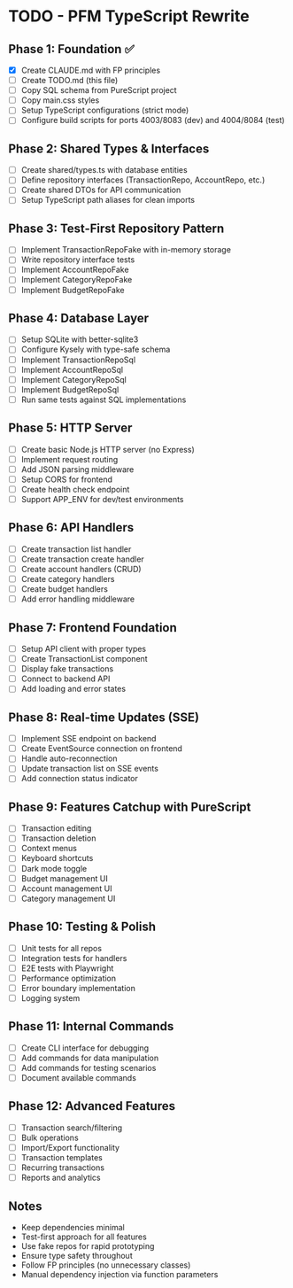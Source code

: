 # TODO - PFM TypeScript Rewrite

## Phase 1: Foundation ✅
- [x] Create CLAUDE.md with FP principles
- [ ] Create TODO.md (this file)
- [ ] Copy SQL schema from PureScript project
- [ ] Copy main.css styles
- [ ] Setup TypeScript configurations (strict mode)
- [ ] Configure build scripts for ports 4003/8083 (dev) and 4004/8084 (test)

## Phase 2: Shared Types & Interfaces
- [ ] Create shared/types.ts with database entities
- [ ] Define repository interfaces (TransactionRepo, AccountRepo, etc.)
- [ ] Create shared DTOs for API communication
- [ ] Setup TypeScript path aliases for clean imports

## Phase 3: Test-First Repository Pattern
- [ ] Implement TransactionRepoFake with in-memory storage
- [ ] Write repository interface tests
- [ ] Implement AccountRepoFake
- [ ] Implement CategoryRepoFake
- [ ] Implement BudgetRepoFake

## Phase 4: Database Layer
- [ ] Setup SQLite with better-sqlite3
- [ ] Configure Kysely with type-safe schema
- [ ] Implement TransactionRepoSql
- [ ] Implement AccountRepoSql
- [ ] Implement CategoryRepoSql
- [ ] Implement BudgetRepoSql
- [ ] Run same tests against SQL implementations

## Phase 5: HTTP Server
- [ ] Create basic Node.js HTTP server (no Express)
- [ ] Implement request routing
- [ ] Add JSON parsing middleware
- [ ] Setup CORS for frontend
- [ ] Create health check endpoint
- [ ] Support APP_ENV for dev/test environments

## Phase 6: API Handlers
- [ ] Create transaction list handler
- [ ] Create transaction create handler
- [ ] Create account handlers (CRUD)
- [ ] Create category handlers
- [ ] Create budget handlers
- [ ] Add error handling middleware

## Phase 7: Frontend Foundation
- [ ] Setup API client with proper types
- [ ] Create TransactionList component
- [ ] Display fake transactions
- [ ] Connect to backend API
- [ ] Add loading and error states

## Phase 8: Real-time Updates (SSE)
- [ ] Implement SSE endpoint on backend
- [ ] Create EventSource connection on frontend
- [ ] Handle auto-reconnection
- [ ] Update transaction list on SSE events
- [ ] Add connection status indicator

## Phase 9: Features Catchup with PureScript
- [ ] Transaction editing
- [ ] Transaction deletion
- [ ] Context menus
- [ ] Keyboard shortcuts
- [ ] Dark mode toggle
- [ ] Budget management UI
- [ ] Account management UI
- [ ] Category management UI

## Phase 10: Testing & Polish
- [ ] Unit tests for all repos
- [ ] Integration tests for handlers
- [ ] E2E tests with Playwright
- [ ] Performance optimization
- [ ] Error boundary implementation
- [ ] Logging system

## Phase 11: Internal Commands
- [ ] Create CLI interface for debugging
- [ ] Add commands for data manipulation
- [ ] Add commands for testing scenarios
- [ ] Document available commands

## Phase 12: Advanced Features
- [ ] Transaction search/filtering
- [ ] Bulk operations
- [ ] Import/Export functionality
- [ ] Transaction templates
- [ ] Recurring transactions
- [ ] Reports and analytics

## Notes
- Keep dependencies minimal
- Test-first approach for all features
- Use fake repos for rapid prototyping
- Ensure type safety throughout
- Follow FP principles (no unnecessary classes)
- Manual dependency injection via function parameters